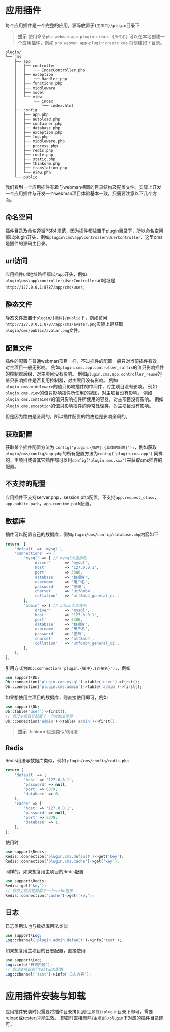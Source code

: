 # 应用插件
每个应用插件是一个完整的应用，源码放置于`{主项目}/plugin`目录下

> **提示**
> 使用命令`php webman app-plugin:create {插件名}` 可以在本地创建一个应用插件，例如 `php webman app-plugin:create cms` 将创建如下目录。

```
plugin/
└── cms
    ├── app
    │   ├── controller
    │   │   └── IndexController.php
    │   ├── exception
    │   │   └── Handler.php
    │   ├── functions.php
    │   ├── middleware
    │   ├── model
    │   └── view
    │       └── index
    │           └── index.html
    ├── config
    │   ├── app.php
    │   ├── autoload.php
    │   ├── container.php
    │   ├── database.php
    │   ├── exception.php
    │   ├── log.php
    │   ├── middleware.php
    │   ├── process.php
    │   ├── redis.php
    │   ├── route.php
    │   ├── static.php
    │   ├── thinkorm.php
    │   ├── translation.php
    │   └── view.php
    └── public
```

我们看到一个应用插件有着与webman相同的目录结构及配置文件。实际上开发一个应用插件与开发一个webman项目体验基本一致，只需要注意以下几个方面。

## 命名空间
插件目录及命名遵循PSR4规范，因为插件都放置于plugin目录下，所以命名空间都以plugin开头，例如`plugin\cms\app\controller\UserController`，这里cms是插件的源码主目录。

## url访问
应用插件url地址路径都以`/app`开头，例如`plugin\cms\app\controller\UserController`url地址是 `http://127.0.0.1:8787/app/cms/user`。

## 静态文件
静态文件放置于`plugin/{插件}/public`下，例如访问`http://127.0.0.1:8787/app/cms/avatar.png`实际上是获取`plugin/cms/public/avatar.png`文件。

## 配置文件
插件的配置与普通webman项目一样，不过插件的配置一般只对当前插件有效，对主项目一般无影响。
例如`plugin.cms.app.controller_suffix`的值只影响插件的控制器后缀，对主项目没有影响。
例如`plugin.cms.app.controller_reuse`的值只影响插件是否复用控制器，对主项目没有影响。
例如`plugin.cms.middleware`的值只影响插件的中间件，对主项目没有影响。
例如`plugin.cms.view`的值只影响插件所使用的视图，对主项目没有影响。
例如`plugin.cms.container`的值只影响插件所使用的容器，对主项目没有影响。
例如`plugin.cms.exception`的值只影响插件的异常处理类，对主项目没有影响。

但是因为路由是全局的，所以插件配置的路由也是影响全局的。

## 获取配置
获取某个插件配置方法为 `config('plugin.{插件}.{具体的配置}');`，例如获取`plugin/cms/config/app.php`的所有配置方法为`config('plugin.cms.app')`
同样的，主项目或者其它插件都可以用`config('plugin.cms.xxx')`来获取cms插件的配置。

## 不支持的配置
应用插件不支持server.php，session.php配置，不支持`app.request_class`，`app.public_path`，`app.runtime_path`配置。

## 数据库
插件可以配置自己的数据库，例如`plugin/cms/config/database.php`内容如下
```php
return  [
    'default' => 'mysql',
    'connections' => [
        'mysql' => [ // mysql为连接名
            'driver'      => 'mysql',
            'host'        => '127.0.0.1',
            'port'        => 3306,
            'database'    => '数据库',
            'username'    => '用户名',
            'password'    => '密码',
            'charset'     => 'utf8mb4',
            'collation'   => 'utf8mb4_general_ci',
        ],
        'admin' => [ // admin为连接名
            'driver'      => 'mysql',
            'host'        => '127.0.0.1',
            'port'        => 3306,
            'database'    => '数据库',
            'username'    => '用户名',
            'password'    => '密码',
            'charset'     => 'utf8mb4',
            'collation'   => 'utf8mb4_general_ci',
        ],
    ],
];
```
引用方式为`Db::connection('plugin.{插件}.{连接名}');`，例如
```php
use support\Db;
Db::connection('plugin.cms.mysql')->table('user')->first();
Db::connection('plugin.cms.admin')->table('admin')->first();
```

如果想使用主项目的数据库，则直接使用即可，例如
```php
use support\Db;
Db::table('user')->first();
// 假设主项目还配置了一个admin连接
Db::connection('admin')->table('admin')->first();
```

> **提示**
> thinkorm也是类似的用法

## Redis
Redis用法与数据库类似，例如 `plugin/cms/config/redis.php`
```php
return [
    'default' => [
        'host' => '127.0.0.1',
        'password' => null,
        'port' => 6379,
        'database' => 0,
    ],
    'cache' => [
        'host' => '127.0.0.1',
        'password' => null,
        'port' => 6379,
        'database' => 1,
    ],
];
```
使用时
```php
use support\Redis;
Redis::connection('plugin.cms.default')->get('key');
Redis::connection('plugin.cms.cache')->get('key');
```

同样的，如果想复用主项目的Redis配置
```php
use support\Redis;
Redis::get('key');
// 假设主项目还配置了一个cache连接
Redis::connection('cache')->get('key');
```

## 日志
日志类用法也与数据库用法类似
```php
use support\Log;
Log::channel('plugin.admin.default')->info('test');
```

如果想复用主项目的日志配置，直接使用
```php
use support\Log;
Log::info('日志内容');
// 假设主项目有个test日志配置
Log::channel('test')->info('日志内容');
```

# 应用插件安装与卸载
应用插件安装时只需要将插件目录拷贝到`{主项目}/plugin`目录下即可，需要reload或restart才能生效。
卸载时直接删除`{主项目}/plugin`下对应的插件目录即可。
